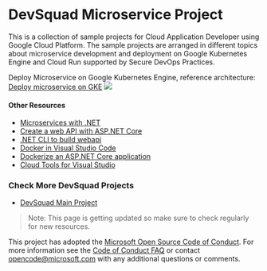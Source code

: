 # DevSquad Microservice Project

This is a collection of sample projects for Cloud Application Developer using Google Cloud Platform. The sample projects are arranged in different topics about microservice development and deployment on Google Kubernetes Engine and Cloud Run supported by Secure DevOps Practices.

Deploy Microservice on Google Kubernetes Engine, reference architecture:
[Deploy microservice on GKE](https://id.cloud-ace.com/architecture-scalable-commerce-workloads-using-microservices/)
![](https://cloud.google.com/architecture/images/scaling-commerce-workloads-deployment-microservices-kubernetes.svg)

#### Other Resources
- [Microservices with .NET](https://dotnet.microsoft.com/en-us/apps/aspnet/microservices)
- [Create a web API with ASP.NET Core](https://docs.microsoft.com/en-us/aspnet/core/tutorials/min-web-api?view=aspnetcore-6.0&tabs=visual-studio-code)
- [.NET CLI to build webapi](https://docs.microsoft.com/en-us/dotnet/core/tools/dotnet-new-sdk-templates#webapi)
- [Docker in Visual Studio Code](https://code.visualstudio.com/docs/containers/overview)
- [Dockerize an ASP.NET Core application](https://docs.docker.com/samples/dotnetcore/)
- [Cloud Tools for Visual Studio](https://cloud.google.com/tools/visual-studio/docs/)

### Check More DevSquad Projects
* [DevSquad Main Project](https://github.com/microsoft/fast-prototyping)

> Note: This page is getting updated so make sure to check regularly for new resources.

This project has adopted the [Microsoft Open Source Code of Conduct](https://opensource.microsoft.com/codeofconduct/). For more information see the [Code of Conduct FAQ](https://opensource.microsoft.com/codeofconduct/faq/) or contact [opencode@microsoft.com](mailto:opencode@microsoft.com) with any additional questions or comments.
